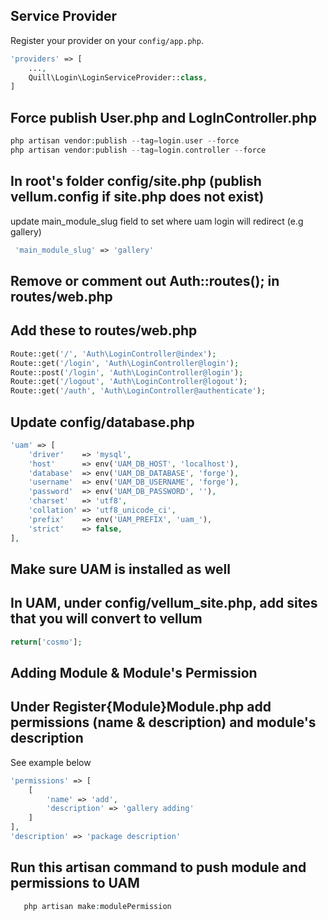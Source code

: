 ## Service Provider
Register your provider on your `config/app.php`.
```php
'providers' => [
    ...,
    Quill\Login\LoginServiceProvider::class,
]
```

## Force publish User.php and LogInController.php
```php
php artisan vendor:publish --tag=login.user --force
php artisan vendor:publish --tag=login.controller --force
```

## In root's folder config/site.php (publish vellum.config if site.php does not exist)
update main_module_slug field to set where uam login will redirect (e.g gallery)
```php
 'main_module_slug'	=> 'gallery'
```

## Remove or comment out Auth::routes(); in routes/web.php


## Add these to routes/web.php
```php
Route::get('/', 'Auth\LoginController@index');
Route::get('/login', 'Auth\LoginController@login');
Route::post('/login', 'Auth\LoginController@login');
Route::get('/logout', 'Auth\LoginController@logout');
Route::get('/auth', 'Auth\LoginController@authenticate');
```

## Update config/database.php
```php
'uam' => [
	'driver'    => 'mysql',
	'host'      => env('UAM_DB_HOST', 'localhost'),
	'database'  => env('UAM_DB_DATABASE', 'forge'),
	'username'  => env('UAM_DB_USERNAME', 'forge'),
	'password'  => env('UAM_DB_PASSWORD', ''),
	'charset'   => 'utf8',
	'collation' => 'utf8_unicode_ci',
	'prefix'    => env('UAM_PREFIX', 'uam_'),
	'strict'    => false,
],
```


## Make sure UAM is installed as well


## In UAM, under config/vellum_site.php, add sites that you will convert to vellum
```php
return['cosmo'];
```


## Adding Module & Module's Permission


## Under Register{Module}Module.php add permissions (name & description) and module's description
See example below
```php
'permissions' => [
	[
		'name' => 'add',
		'description' => 'gallery adding'
	]
],
'description' => 'package description'
```

## Run this artisan command to push module and permissions to UAM
```php
   php artisan make:modulePermission
```
